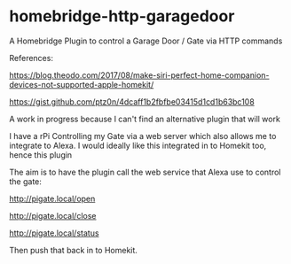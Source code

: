 # homebridge-http-garagedoor
A Homebridge Plugin to control a Garage Door / Gate via HTTP commands

References:

  https://blog.theodo.com/2017/08/make-siri-perfect-home-companion-devices-not-supported-apple-homekit/

  https://gist.github.com/ptz0n/4dcaff1b2fbfbe03415d1cd1b63bc108


A work in progress because I can't find an alternative plugin that will work

I have a rPi Controlling my Gate via a web server which also allows me to integrate to Alexa.
I would ideally like this integrated in to Homekit too, hence this plugin

The aim is to have the plugin call the web service that Alexa use to control the gate:

http://pigate.local/open

http://pigate.local/close

http://pigate.local/status

Then push that back in to Homekit.
